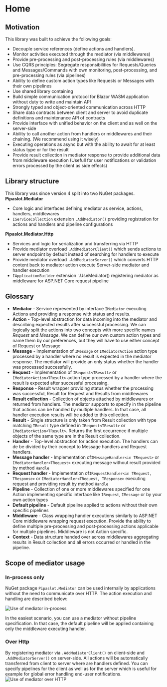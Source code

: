 # Home

## Motivation
This library was built to achieve the following goals:
- Decouple service references (define actions and handlers).
- Monitor activities executed through the mediator (via middlewares)
- Provide pre-processing and post-processing rules (via middlewares)
- Use CQRS principles: Segregate responsibilities for Requests/Queries and Messages/Commands with own monitoring, post-processing, and pre-processing rules (via pipelines)
- Ability to define custom action types like Requests or Messages with their own pipelines 
- Use shared library containing 
- Build simple communication protocol for Blazor WASM application without duty to write and maintain API
- Strongly typed and object-oriented communication across HTTP
- Share data contracts between client and server to avoid duplicate definitions and maintenance API of contracts
- Provide interface with unified behavior on the client and as well on the server-side
- Ability to call another action from handlers or middlewares and their chaining. (We recommend using it wisely)
- Executing operations as async but with the ability to await for at least status type or for the result
- Provide result collection in mediator response to provide additional data from middleware execution (Usefull for user notifications or validation errors processed by the client as side effects)

## Library structure
This library was since version 4 split into two NuGet packages.
**Pipaslot.Mediator** 
- Core logic and interfaces defining mediator as service, actions, handlers, middlewares 
- `IServiceCollection` extension `.AddMediator()` providing registration for actions and handlers and pipeline configurations

**Pipaslot.Mediator.Http**
- Services and logic for serialization and transferring via HTTP 
- Provide mediator overload `.AddMediatorClient()` which sends actions to server endpoint by default instead of searching for handlers to execute
- Provide mediator overload `.AddMediatorServer()` which converts HTTP content back to mediator action execute Server-side mediator and handler execution
- `IApplicationBuilder` extension `.UseMediator() registering mediator as middleware for ASP.NET Core request pipeline

## Glossary
- **Mediator** - Service represented by interface `IMediator` executing Actions and providing a response with status and results.
- **Action** - Top-level abstraction for data incoming into the mediator and describing expected results after successful processing. We can logically split the actions into two concepts with more specific names _Request_ and _Message_. We can define our own custom action types and name them by our preferences, but they will have to use either concept of Request or Message
- **Message** - Implementation of `IMessage` or `IMediatorAction` action type processed by a handler where no result is expected in the mediator response. The mediator will provide an only status whether the handler was processed successfully.
- **Request** - Implementation of `IRequest<TResult>` or `IMediatorAction<TResult>` action type processed by a handler where the result is expected after successful processing.
- **Response** - Result wrapper providing status whether the processing was successful, Result for Request and Results from middlewares
- **Result collection** - Collection of objects attached by middlewares or returned from handlers. The mediator supports to specify in the pipeline that actions can be handled by multiple handlers. In that case, all handler execution results will be added to this collection. 
- **Result** - Single structure is only taken from Result collection with type matching `TResult` type defined in `IRequest<TResult>` or `IMediatorAction<TResult>`. Returns the first occurrence if multiple objects of the same type are in the Result collection.
- **Handler** - Top-level abstraction for action execution. The handlers can de be divided by their concept to Message handlers and Request handlers.
- **Message handler** - Implementation of`IMessageHandler<in TRequest>` or `IMediatorHandler<TRequest>` executing message without result provided by method `Handle`
- **Request handler** - Implementation of`IRequestHandler<in TRequest, TResponse>` or `IMediatorHandler<TRequest, TResponse>` executing request and providing result by method `Handle`
- **Pipeline** - Collection of one or more middlewares specified for one Action implementing specific interface like `IRequest`, `IMessage` or by your own action types
- **Default pipeline** - Default pipeline applied to actions without their own specific pipelines
- **Middleware** - Class wrapping handler executions similarly to ASP.NET Core middleware wrapping request execution. Provide the ability to define multiple pre-processing and post-processing actions applicable for multiple pipelines. Middleware is not Action specific.
- **Context** - Data structure handed over across middlewares aggregating results in Result collection and all errors occurred or handled in the pipeline.

## Scope of mediator usage

### In-process only
NuGet package `Pipaslot.Mediator` can be used internally by applications without the need to communicate over HTTP. The action execution and handling are described below:

![Use of mediator in-process](../img/mediator-in-process.png)

In the easiest scenario, you can use a mediator without pipeline specification. In that case, the default pipeline will be applied containing only the middleware executing handler.

### Over Http
By registering mediator via `.AddMediatorClient()` on client-side and `.AddMediatorServer()` on server-side. All actions will be automatically transferred from client to server where are handlers defined. You can specify pipelines for the client as well as for the server which is useful for example for global error handling end-user notifications.
![Use of mediator over HTTP](../img/mediator-over-http.png)